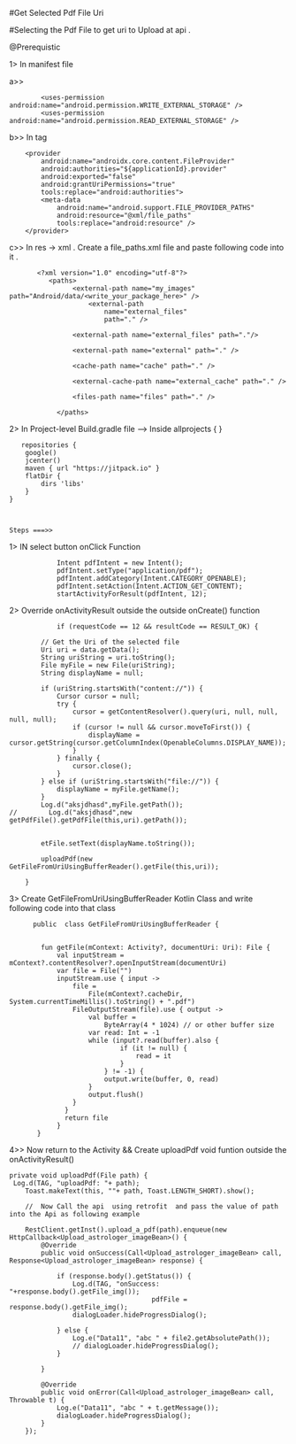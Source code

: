 #Get Selected Pdf File Uri 


#Selecting the  Pdf File to get uri to Upload at  api . 



@Prerequistic



1> In manifest file 

a>> 

            <uses-permission android:name="android.permission.WRITE_EXTERNAL_STORAGE" />
            <uses-permission android:name="android.permission.READ_EXTERNAL_STORAGE" />

b>> In <application >  tag 

        <provider
            android:name="androidx.core.content.FileProvider"
            android:authorities="${applicationId}.provider"
            android:exported="false"
            android:grantUriPermissions="true"
            tools:replace="android:authorities">
            <meta-data
                android:name="android.support.FILE_PROVIDER_PATHS"
                android:resource="@xml/file_paths"
                tools:replace="android:resource" />
        </provider>

c>> In res -> xml  . Create  a file_paths.xml file  and paste following code into it . 
   
           <?xml version="1.0" encoding="utf-8"?>
              <paths>
                    <external-path name="my_images" path="Android/data/<write_your_package_here>" />
                        <external-path
                            name="external_files"  
                            path="." />
          
                    <external-path name="external_files" path="."/>
            
                    <external-path name="external" path="." />
            
                    <cache-path name="cache" path="." />
          
                    <external-cache-path name="external_cache" path="." />
            
                    <files-path name="files" path="." />
        
                </paths>

2>   In   Project-level  Build.gradle file -->  Inside allprojects { }

       repositories {
        google()
        jcenter()
        maven { url "https://jitpack.io" }
        flatDir {
            dirs 'libs'
        }
    }



    Steps ===>> 


1> IN select button onClick Function 

                Intent pdfIntent = new Intent();
                pdfIntent.setType("application/pdf");
                pdfIntent.addCategory(Intent.CATEGORY_OPENABLE);
                pdfIntent.setAction(Intent.ACTION_GET_CONTENT);
                startActivityForResult(pdfIntent, 12);              

2>  Override onActivityResult outside  the   outside  onCreate() function 

                if (requestCode == 12 && resultCode == RESULT_OK) {
      
            // Get the Uri of the selected file
            Uri uri = data.getData();
            String uriString = uri.toString();
            File myFile = new File(uriString);
            String displayName = null;
        
            if (uriString.startsWith("content://")) {
                Cursor cursor = null;
                try {
                    cursor = getContentResolver().query(uri, null, null, null, null);
                    if (cursor != null && cursor.moveToFirst()) {
                        displayName = cursor.getString(cursor.getColumnIndex(OpenableColumns.DISPLAY_NAME));
                    }
                } finally {
                    cursor.close();
                }
            } else if (uriString.startsWith("file://")) {
                displayName = myFile.getName();
            }
            Log.d("aksjdhasd",myFile.getPath());
    //        Log.d("aksjdhasd",new getPdfFile().getPdfFile(this,uri).getPath());

            
            etFile.setText(displayName.toString());
        
            uploadPdf(new GetFileFromUriUsingBufferReader().getFile(this,uri));
      
        }

3>  Create GetFileFromUriUsingBufferReader Kotlin Class and write following code into that class 
                  
          public  class GetFileFromUriUsingBufferReader {
            
        
            fun getFile(mContext: Activity?, documentUri: Uri): File {
                val inputStream = mContext?.contentResolver?.openInputStream(documentUri)
                var file = File("")
                inputStream.use { input ->
                    file =
                        File(mContext?.cacheDir, System.currentTimeMillis().toString() + ".pdf")
                    FileOutputStream(file).use { output ->
                        val buffer =
                            ByteArray(4 * 1024) // or other buffer size
                        var read: Int = -1
                        while (input?.read(buffer).also {
                                if (it != null) {
                                    read = it
                                }
                            } != -1) {
                            output.write(buffer, 0, read)
                        }
                        output.flush()
                    }
                  }
                  return file
                }
           }

4>>    Now return to the Activity &&   Create  uploadPdf void funtion outside the onActivityResult() 

    private void uploadPdf(File path) {
     Log.d(TAG, "uploadPdf: "+ path);
        Toast.makeText(this, ""+ path, Toast.LENGTH_SHORT).show();
              
        //  Now Call the api  using retrofit  and pass the value of path into the Api as following example 
        
        RestClient.getInst().upload_a_pdf(path).enqueue(new HttpCallback<Upload_astrologer_imageBean>() {
            @Override
            public void onSuccess(Call<Upload_astrologer_imageBean> call, Response<Upload_astrologer_imageBean> response) {
    
                if (response.body().getStatus()) {
                    Log.d(TAG, "onSuccess: "+response.body().getFile_img());
                                        pdfFile = response.body().getFile_img();
                    dialogLoader.hideProgressDialog();
    
                } else {
                    Log.e("Data11", "abc " + file2.getAbsolutePath());
                    // dialogLoader.hideProgressDialog();
                }
      
            }
    
            @Override
            public void onError(Call<Upload_astrologer_imageBean> call, Throwable t) {
                Log.e("Data11", "abc " + t.getMessage());
                dialogLoader.hideProgressDialog();
            }
        });
        
